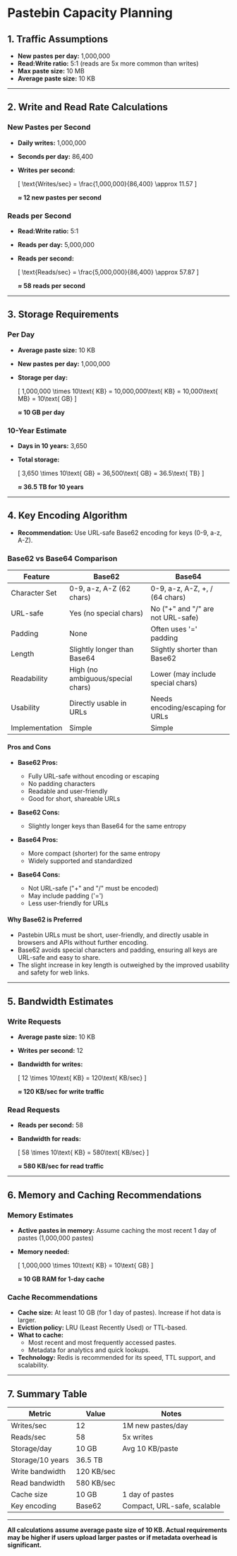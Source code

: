 # Pastebin Capacity Planning

## 1. Traffic Assumptions
- **New pastes per day:** 1,000,000
- **Read:Write ratio:** 5:1 (reads are 5x more common than writes)
- **Max paste size:** 10 MB
- **Average paste size:** 10 KB

---

## 2. Write and Read Rate Calculations

### New Pastes per Second
- **Daily writes:** 1,000,000
- **Seconds per day:** 86,400
- **Writes per second:**
  
  \[
  \text{Writes/sec} = \frac{1,000,000}{86,400} \approx 11.57
  \]
  
  **≈ 12 new pastes per second**

### Reads per Second
- **Read:Write ratio:** 5:1
- **Reads per day:** 5,000,000
- **Reads per second:**
  
  \[
  \text{Reads/sec} = \frac{5,000,000}{86,400} \approx 57.87
  \]
  
  **≈ 58 reads per second**

---

## 3. Storage Requirements

### Per Day
- **Average paste size:** 10 KB
- **New pastes per day:** 1,000,000
- **Storage per day:**
  
  \[
  1,000,000 \times 10\text{ KB} = 10,000,000\text{ KB} = 10,000\text{ MB} = 10\text{ GB}
  \]
  
  **≈ 10 GB per day**

### 10-Year Estimate
- **Days in 10 years:** 3,650
- **Total storage:**
  
  \[
  3,650 \times 10\text{ GB} = 36,500\text{ GB} = 36.5\text{ TB}
  \]
  
  **≈ 36.5 TB for 10 years**

---

## 4. Key Encoding Algorithm
- **Recommendation:** Use URL-safe Base62 encoding for keys (0-9, a-z, A-Z).

### Base62 vs Base64 Comparison

| Feature         | Base62                              | Base64                                 |
|----------------|-------------------------------------|----------------------------------------|
| Character Set  | 0-9, a-z, A-Z (62 chars)            | 0-9, a-z, A-Z, +, / (64 chars)         |
| URL-safe       | Yes (no special chars)              | No ("+" and "/" are not URL-safe)      |
| Padding        | None                                | Often uses '=' padding                 |
| Length         | Slightly longer than Base64         | Slightly shorter than Base62           |
| Readability    | High (no ambiguous/special chars)   | Lower (may include special chars)      |
| Usability      | Directly usable in URLs             | Needs encoding/escaping for URLs       |
| Implementation | Simple                              | Simple                                 |

#### Pros and Cons
- **Base62 Pros:**
  - Fully URL-safe without encoding or escaping
  - No padding characters
  - Readable and user-friendly
  - Good for short, shareable URLs
- **Base62 Cons:**
  - Slightly longer keys than Base64 for the same entropy

- **Base64 Pros:**
  - More compact (shorter) for the same entropy
  - Widely supported and standardized
- **Base64 Cons:**
  - Not URL-safe ("+" and "/" must be encoded)
  - May include padding ('=')
  - Less user-friendly for URLs

#### Why Base62 is Preferred
- Pastebin URLs must be short, user-friendly, and directly usable in browsers and APIs without further encoding.
- Base62 avoids special characters and padding, ensuring all keys are URL-safe and easy to share.
- The slight increase in key length is outweighed by the improved usability and safety for web links.

---

## 5. Bandwidth Estimates

### Write Requests
- **Average paste size:** 10 KB
- **Writes per second:** 12
- **Bandwidth for writes:**
  
  \[
  12 \times 10\text{ KB} = 120\text{ KB/sec}
  \]
  
  **≈ 120 KB/sec for write traffic**

### Read Requests
- **Reads per second:** 58
- **Bandwidth for reads:**
  
  \[
  58 \times 10\text{ KB} = 580\text{ KB/sec}
  \]
  
  **≈ 580 KB/sec for read traffic**

---

## 6. Memory and Caching Recommendations

### Memory Estimates
- **Active pastes in memory:** Assume caching the most recent 1 day of pastes (1,000,000 pastes)
- **Memory needed:**
  
  \[
  1,000,000 \times 10\text{ KB} = 10\text{ GB}
  \]
  
  **≈ 10 GB RAM for 1-day cache**

### Cache Recommendations
- **Cache size:** At least 10 GB (for 1 day of pastes). Increase if hot data is larger.
- **Eviction policy:** LRU (Least Recently Used) or TTL-based.
- **What to cache:**
  - Most recent and most frequently accessed pastes.
  - Metadata for analytics and quick lookups.
- **Technology:** Redis is recommended for its speed, TTL support, and scalability.

---

## 7. Summary Table
| Metric                | Value                | Notes                                  |
|---------------------- |---------------------|----------------------------------------|
| Writes/sec            | 12                  | 1M new pastes/day                      |
| Reads/sec             | 58                  | 5x writes                              |
| Storage/day           | 10 GB               | Avg 10 KB/paste                        |
| Storage/10 years      | 36.5 TB             |                                        |
| Write bandwidth       | 120 KB/sec          |                                        |
| Read bandwidth        | 580 KB/sec          |                                        |
| Cache size            | 10 GB               | 1 day of pastes                        |
| Key encoding          | Base62              | Compact, URL-safe, scalable            |

---

**All calculations assume average paste size of 10 KB. Actual requirements may be higher if users upload larger pastes or if metadata overhead is significant.** 